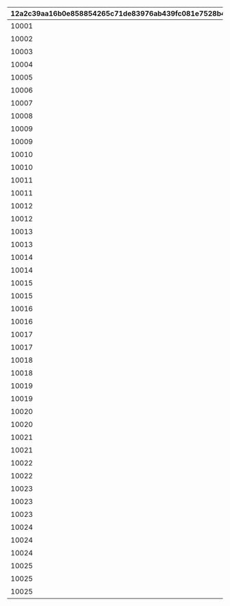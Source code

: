 |12a2c39aa16b0e858854265c71de83976ab439fc081e7528b4cf7d1c591256cc|747833f0e96b4a2e0015fa4ccf0d09cbcd9afb75b6f4bee5795aefa6970970ab|8507c27ffd639f1954e2580144f04184fb7d42273495713a85fd68a42714d18c|feef63dcbd695b6b96cb97d7abc039373afc4b21b4e586e6bdd332f17004ee04|38cda93e8f9f3fe8bd8101059cb34f59f661f50a5f08a52e3ea28df901f36ec4|5ec4fc9719ba9885de3db28edff82ac999a5d5563a9ff78691301262a65b8e2d|70f6aa4056555a10c538185207594a791de407c00ec6f2058316509319662333|
| --- | --- | --- | --- | --- | --- | --- |
|10001|2|1|1000101|vo_minigame_1004|vo_minigame_1004_top_1_000|ふっふっふ、これでカヤぴぃとボスを見返してやるです！|
|10002|2|1|1000201|vo_minigame_1004|vo_minigame_1004_top_1_003|しりとりでの戦い、お兄さんにも手伝ってもらうです|
|10003|1|2|1000301|vo_minigame_1004|vo_minigame_1004_top_1_004|どんなケンカも売られた以上は買うのが喧嘩屋だ！やってやるぜ！|
|10004|1|2|1000401|vo_minigame_1004|vo_minigame_1004_top_1_005|石板でしりとりか……イノリのヤツおもしろいこと考えるな|
|10005|1|2|1000501|vo_minigame_1004|vo_minigame_1004_top_1_006|しりとりだろうがなんだろうが返り討ちにしてやるぜ|
|10006|2|3|1000601|vo_minigame_1004|vo_minigame_1004_top_1_007|ぐもも……（オデ、ハラヘッタ）|
|10007|2|3|1000701|vo_minigame_1004|vo_minigame_1004_top_1_008|ぐもももも（シリトリ タノシイ）|
|10008|2|3|1000801|vo_minigame_1004|vo_minigame_1004_top_1_009|ぐもももも！（イノリ イイヤツ）|
|10009|2|1|1000901|vo_minigame_1004|vo_minigame_1004_top_2_010|カヤぴぃ相手でも手加減しないです|
|10009|1|2|1000902|vo_minigame_1004|vo_minigame_1004_top_2_011|上等だ！やるからには本気で来いよな|
|10010|2|1|1001001|vo_minigame_1004|vo_minigame_1004_top_2_012|カヤぴぃ、謝るなら今のうちです|
|10010|1|2|1001002|vo_minigame_1004|vo_minigame_1004_top_2_013|イノリこそ泣きを入れるなら今のうちだぜ？|
|10011|2|1|1001101|vo_minigame_1004|vo_minigame_1004_top_2_014|カヤぴぃ、これからは知性の時代ですよ？|
|10011|1|2|1001102|vo_minigame_1004|vo_minigame_1004_top_2_015|待て！オレがバカみたいにいうな！！|
|10012|1|1|1001201|vo_minigame_1004|vo_minigame_1004_top_2_016|さあ、あたしたちの力を見せてやるです|
|10012|2|3|1001202|vo_minigame_1004|vo_minigame_1004_top_2_017|ぐも！（マカセロ！）|
|10013|1|1|1001301|vo_minigame_1004|vo_minigame_1004_top_2_018|よしよし、いいですようまくできたらチョコをあげるです！|
|10013|2|3|1001302|vo_minigame_1004|vo_minigame_1004_top_2_019|ぐも！（オデ チョコスキ）|
|10014|1|2|1001401|vo_minigame_1004|vo_minigame_1004_top_2_023|なあイノリ……もしかして当初の目的見失ってないよな？|
|10014|2|1|1001402|vo_minigame_1004|vo_minigame_1004_top_2_024|もちろん覚えてるですカヤぴぃを倒し我々の知能を証明するです|
|10015|1|2|1001501|vo_minigame_1004|vo_minigame_1004_top_2_025|いくらイノリ相手でも勝ちを譲る気はないからな！|
|10015|2|1|1001502|vo_minigame_1004|vo_minigame_1004_top_2_026|望むところです手加減はなしですよ|
|10016|1|2|1001601|vo_minigame_1004|vo_minigame_1004_top_2_027|へっ、なかなかやるじゃねえか|
|10016|2|1|1001602|vo_minigame_1004|vo_minigame_1004_top_2_028|カヤぴぃも思ったよりやるですね！|
|10017|1|2|1001701|vo_minigame_1004|vo_minigame_1004_top_2_029|お～い、ドラゴンもどき？|
|10017|2|3|1001702|vo_minigame_1004|vo_minigame_1004_top_2_030|ぐもっ！？（ヒッ！）|
|10018|1|2|1001801|vo_minigame_1004|vo_minigame_1004_top_2_031|いやあ、あんときは悪かったなはっはっは|
|10018|2|3|1001802|vo_minigame_1004|vo_minigame_1004_top_2_032|ぐももも……（かやピィ コワカッタ）|
|10019|1|2|1001901|vo_minigame_1004|vo_minigame_1004_top_2_033|お前ってさ……ほんとマヌケな顔してるよな|
|10019|2|3|1001902|vo_minigame_1004|vo_minigame_1004_top_2_034|ぐも……（オマエガ イウカ）|
|10020|2|3|1002001|vo_minigame_1004|vo_minigame_1004_top_2_044|ぐも……（ハラヘッタ チョコホシイ）|
|10020|1|2|1002002|vo_minigame_1004|vo_minigame_1004_top_2_045|なんだ？眠いのか？|
|10021|2|3|1002101|vo_minigame_1004|vo_minigame_1004_top_2_046|ぐもも（コイツ……キケン）|
|10021|1|2|1002102|vo_minigame_1004|vo_minigame_1004_top_2_047|うん？　なんだ？オレの舎弟にでもなりたいのか？|
|10022|2|3|1002201|vo_minigame_1004|vo_minigame_1004_top_2_048|ぐも…（かやピィノウキン）|
|10022|1|2|1002202|vo_minigame_1004|vo_minigame_1004_top_2_049|おい、今失礼なこと考えてるだろ？|
|10023|1|2|1002301|vo_minigame_1004|vo_minigame_1004_top_3_058|なあ、これいつまで続けるんだ？|
|10023|2|1|1002302|vo_minigame_1004|vo_minigame_1004_top_3_059|カヤぴぃが降参するまでです！|
|10023|2|3|1002303|vo_minigame_1004|vo_minigame_1004_top_3_060|ぐもも！（コウサンシロ！）|
|10024|2|3|1002401|vo_minigame_1004|vo_minigame_1004_top_3_065|ぐも！（イノリ チョコホシイ）|
|10024|1|1|1002402|vo_minigame_1004|vo_minigame_1004_top_3_066|しょうがないですね、食べ過ぎはダメですよ|
|10024|1|2|1002403|vo_minigame_1004|vo_minigame_1004_top_3_067|土産のチョコ、そうとう気に入ったみたいだな|
|10025|2|3|1002501|vo_minigame_1004|vo_minigame_1004_top_3_068|ぐも！（かやピィニハ マケナイ！）|
|10025|1|2|1002502|vo_minigame_1004|vo_minigame_1004_top_3_069|お？なんだ？腹でも減ってるのか？|
|10025|2|1|1002503|vo_minigame_1004|vo_minigame_1004_top_3_070|……全然話が通じてないです|